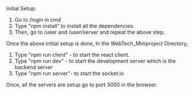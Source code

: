 Initial Setup:
1. Go  to /login in cmd
2. Type "npm install" to install all the dependencies.
3. Then, go to /user and /user/server and repeat the above step.


Once the above initial setup is done,
In the WebTech_Miniproject Directory,
1. Type "npm run client" - to start the react client.
2. Type "npm run dev" - to start the development server which is the backend server
3. Type "npm run server"- to start the socket.io

Once, all the servers are setup go to port 5000 in the browser.
